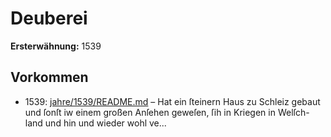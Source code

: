 # Deuberei

**Ersterwähnung:** 1539

## Vorkommen
- 1539: [jahre/1539/README.md](../jahre/1539/README.md) – Hat ein ſteinern Haus zu Schleiz gebaut und ſonſt iw
einem großen Anſehen geweſen, ſih in Kriegen in Welſch-
land und hin und wieder wohl ve...
